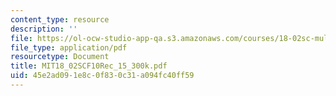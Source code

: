 ```yaml
---
content_type: resource
description: ''
file: https://ol-ocw-studio-app-qa.s3.amazonaws.com/courses/18-02sc-multivariable-calculus-fall-2010/45e2ad091e8c0f830c31a094fc40ff59_MIT18_02SCF10Rec_15_300k.pdf
file_type: application/pdf
resourcetype: Document
title: MIT18_02SCF10Rec_15_300k.pdf
uid: 45e2ad09-1e8c-0f83-0c31-a094fc40ff59
---
```

